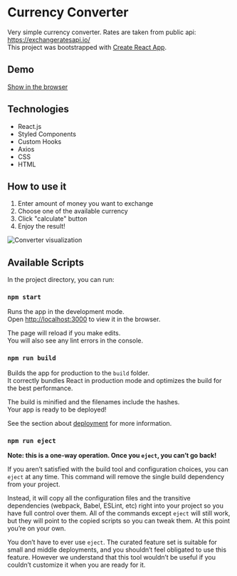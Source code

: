 # Currency Converter
Very simple currency converter. Rates are taken from public api: https://exchangeratesapi.io/  
This project was bootstrapped with [Create React App](https://github.com/facebook/create-react-app).
## Demo
[Show in the browser](https://katkowa.github.io/currency-converter-react/)
## Technologies
- React.js
- Styled Components
- Custom Hooks
- Axios
- CSS
- HTML
## How to use it
1. Enter amount of money you want to exchange
2. Choose one of the available currency
3. Click "calculate" button
4. Enjoy the result!

![Converter visualization](https://i.ibb.co/tHgRpVr/Przechwytywanie.png)

## Available Scripts

In the project directory, you can run:

### `npm start`

Runs the app in the development mode.<br />
Open [http://localhost:3000](http://localhost:3000) to view it in the browser.

The page will reload if you make edits.<br />
You will also see any lint errors in the console.

### `npm run build`

Builds the app for production to the `build` folder.<br />
It correctly bundles React in production mode and optimizes the build for the best performance.

The build is minified and the filenames include the hashes.<br />
Your app is ready to be deployed!

See the section about [deployment](https://facebook.github.io/create-react-app/docs/deployment) for more information.

### `npm run eject`

**Note: this is a one-way operation. Once you `eject`, you can’t go back!**

If you aren’t satisfied with the build tool and configuration choices, you can `eject` at any time. This command will remove the single build dependency from your project.

Instead, it will copy all the configuration files and the transitive dependencies (webpack, Babel, ESLint, etc) right into your project so you have full control over them. All of the commands except `eject` will still work, but they will point to the copied scripts so you can tweak them. At this point you’re on your own.

You don’t have to ever use `eject`. The curated feature set is suitable for small and middle deployments, and you shouldn’t feel obligated to use this feature. However we understand that this tool wouldn’t be useful if you couldn’t customize it when you are ready for it.
